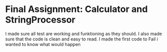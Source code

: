 # Final Assignment: Calculator and StringProcessor
 I made sure all test are working and funktioning as they should. I also made sure that the code is clean and easy to read. I made the first code to Fail i wanted to know what would happen 
